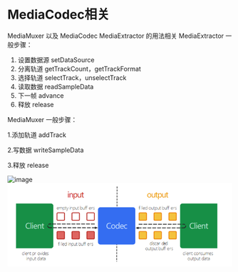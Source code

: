 # MediaCodec相关

MediaMuxer 以及 MediaCodec MediaExtractor 的用法相关 MediaExtractor 一般步骤：&#x20;

1. 设置数据源 setDataSource&#x20;
2. 分离轨道 getTrackCount，getTrackFormat
3. 选择轨道 selectTrack，unselectTrack&#x20;
4. 读取数据 readSampleData
5. 下一帧 advance&#x20;
6. 释放 release



MediaMuxer 一般步骤：

&#x20;1.添加轨道 addTrack

2.写数据 writeSampleData&#x20;

3.释放 release

![image](https://github.com/HiJohn/SeekBarTest/raw/master/mediaCodec.jpg) ![image](https://github.com/HiJohn/AndroidNote/raw/master/MediaCodecWorkFlow.png)
